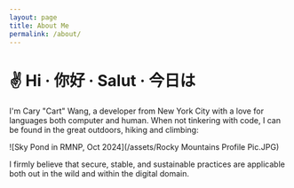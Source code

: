```yaml
---
layout: page
title: About Me
permalink: /about/
---
```


# ✌️ Hi · 你好 · Salut · 今日は
I'm Cary "Cart" Wang, a developer from New York City with a love for languages both computer and human.  When not tinkering with code, I can be found in the great outdoors, hiking and climbing:

![Sky Pond in RMNP, Oct 2024](/assets/Rocky Mountains Profile Pic.JPG)

I firmly believe that secure, stable, and sustainable practices are applicable both out in the wild and within the digital domain.